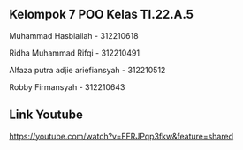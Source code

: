 ## Kelompok 7 POO Kelas TI.22.A.5

Muhammad Hasbiallah -  312210618

Ridha Muhammad Rifqi - 312210491

Alfaza putra adjie ariefiansyah - 312210512

Robby Firmansyah - 312210643

## Link Youtube
https://youtube.com/watch?v=FFRJPqp3fkw&feature=shared 
